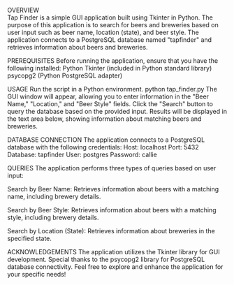 OVERVIEW<br>
Tap Finder is a simple GUI application built using Tkinter in Python. The purpose of this application is to search for beers and breweries based on user input such as beer name, location (state), and beer style. The application connects to a PostgreSQL database named "tapfinder" and retrieves information about beers and breweries.


PREREQUISITES
Before running the application, ensure that you have the following installed:
Python
Tkinter (included in Python standard library)
psycopg2 (Python PostgreSQL adapter)


USAGE
Run the script in a Python environment.
python tap_finder.py
The GUI window will appear, allowing you to enter information in the "Beer Name," "Location," and "Beer Style" fields.
Click the "Search" button to query the database based on the provided input.
Results will be displayed in the text area below, showing information about matching beers and breweries.


DATABASE CONNECTION
The application connects to a PostgreSQL database with the following credentials:
Host: localhost
Port: 5432
Database: tapfinder
User: postgres
Password: callie


QUERIES
The application performs three types of queries based on user input:

Search by Beer Name:
Retrieves information about beers with a matching name, including brewery details.

Search by Beer Style:
Retrieves information about beers with a matching style, including brewery details.

Search by Location (State):
Retrieves information about breweries in the specified state.


ACKNOWLEDGEMENTS
The application utilizes the Tkinter library for GUI development.
Special thanks to the psycopg2 library for PostgreSQL database connectivity.
Feel free to explore and enhance the application for your specific needs!

